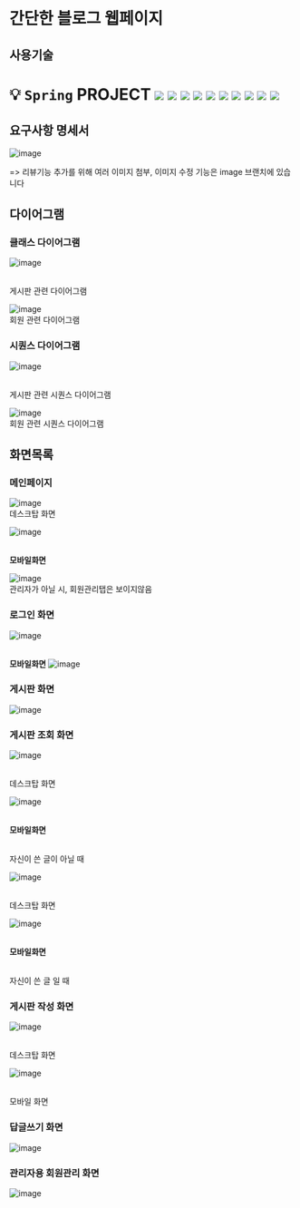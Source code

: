 # 간단한 블로그 웹페이지
## 사용기술
# 💡 `Spring` PROJECT <img src="https://img.shields.io/badge/Java-11-pink"> <img src="https://img.shields.io/badge/JSP-2.3-hotpink"> <img src="https://img.shields.io/badge/Servlet-4.0-skyblue"> <img src="https://img.shields.io/badge/Tomcat-9.0.70-yellow"> <img src="https://img.shields.io/badge/Oracle-11.2.0.2.0-red"> <img src="[https://img.shields.io/badge/spring-3.1.1-pink"> <img src = "https://img.shields.io/badge/jquery-skyblue"> <img src = "https://img.shields.io/badge/css-3-orange"> <img src = "https://img.shields.io/badge/html-5-blue"> <img src ="https://img.shields.io/badge/eclipse-blue"> 

## 요구사항 명세서
![image](https://user-images.githubusercontent.com/97210509/213914113-7b36c119-090e-433f-85e9-0de61036763c.png)


=> 리뷰기능 추가를 위해 여러 이미지 첨부, 이미지 수정 기능은 image 브랜치에 있습니다

## 다이어그램

### 클래스 다이어그램

![image](https://user-images.githubusercontent.com/97210509/213922908-dbcea48a-1b91-4526-833a-6170d5f0abf5.png)

<br>게시판 관련 다이어그램

![image](https://user-images.githubusercontent.com/97210509/212589920-78c25f91-fee6-4439-ac64-11c25dd3df30.png)
<br>회원 관련 다이어그램

### 시퀀스 다이어그램

![image](https://user-images.githubusercontent.com/97210509/213926010-8485a3e2-ed10-4c47-b311-d8985b0b5c8d.png)


<br>게시판 관련 시퀀스 다이어그램

![image](https://user-images.githubusercontent.com/97210509/212589993-8b7da8e6-5124-4405-9c08-82dc6cbaf155.png)
<br>회원 관련 시퀀스 다이어그램

## 화면목록

### 메인페이지
![image](https://user-images.githubusercontent.com/97210509/212590715-c7ec2409-ce65-40d9-9264-b478db8fa3e2.png)
<br> 데스크탑 화면

![image](https://user-images.githubusercontent.com/97210509/212590880-8c2c1820-7199-45b1-8c51-270892f99ab8.png)

<br> **모바일화면**

![image](https://user-images.githubusercontent.com/97210509/212591646-2ccd8fac-142b-45ae-8a87-8086a64c3f53.png)
<br> 관리자가 아닐 시, 회원관리탭은 보이지않음

### 로그인 화면
![image](https://user-images.githubusercontent.com/97210509/212603226-8ba66084-1d95-4bd0-8639-12c70de96572.png)

<br> **모바일화면**
![image](https://user-images.githubusercontent.com/97210509/212603280-3fff6dc2-0c14-4f92-8b8f-77842a10aeb4.png)


### 게시판 화면
![image](https://user-images.githubusercontent.com/97210509/213353426-f841d1b1-ce65-4956-b972-3142d178ca40.png)


### 게시판 조회 화면
![image](https://user-images.githubusercontent.com/97210509/213353489-443f8e45-7bea-4086-a3f1-150190b84ac1.png)

<br> 데스크탑 화면 <br>

![image](https://user-images.githubusercontent.com/97210509/212603402-e923fe40-b9dc-4891-b8a4-d3fbcfa0c99d.png)

<br> **모바일화면**

<br>자신이 쓴 글이 아닐 때

![image](https://user-images.githubusercontent.com/97210509/212591229-52db8373-74dd-4fb4-a298-31eaed8e05e6.png)

<br> 데스크탑 화면

![image](https://user-images.githubusercontent.com/97210509/212603645-b7f6a66c-c3b6-4998-b1ef-a56bdffb1467.png)

<br> **모바일화면**

<br> 자신이 쓴 글 일 때

### 게시판 작성 화면
![image](https://user-images.githubusercontent.com/97210509/212591307-668686f4-8544-45bd-96b2-db68412b4851.png)

<br> 데스크탑 화면<br>

![image](https://user-images.githubusercontent.com/97210509/212591411-83a08ac8-4b89-436a-be5b-dcb30a631382.png)

<br> 모바일 화면

### 답글쓰기 화면<br>
![image](https://user-images.githubusercontent.com/97210509/213353577-1ebdefa1-a846-421b-a32f-5e1b475dad11.png)


### 관리자용 회원관리 화면

![image](https://user-images.githubusercontent.com/97210509/212591553-90eaf358-1d29-43b3-b3d7-3d3dad1cfbdc.png)



